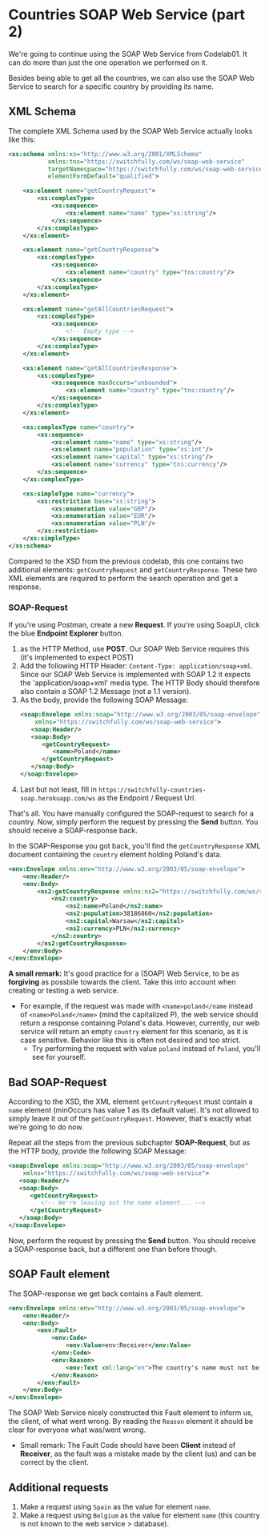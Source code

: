 # Countries SOAP Web Service (part 2)

We're going to continue using the SOAP Web Service from Codelab01. It can do more than just the one operation we performed on it.

Besides being able to get all the countries, we can also use the SOAP Web Service to search for a specific country by providing its name.

## XML Schema

The complete XML Schema used by the SOAP Web Service actually looks like this:

```XML
<xs:schema xmlns:xs="http://www.w3.org/2001/XMLSchema" 
           xmlns:tns="https://switchfully.com/ws/soap-web-service"
           targetNamespace="https://switchfully.com/ws/soap-web-service" 
           elementFormDefault="qualified">

    <xs:element name="getCountryRequest">
        <xs:complexType>
            <xs:sequence>
                <xs:element name="name" type="xs:string"/>
            </xs:sequence>
        </xs:complexType>
    </xs:element>

    <xs:element name="getCountryResponse">
        <xs:complexType>
            <xs:sequence>
                <xs:element name="country" type="tns:country"/>
            </xs:sequence>
        </xs:complexType>
    </xs:element>

    <xs:element name="getAllCountriesRequest">
        <xs:complexType>
            <xs:sequence>
                <!-- Empty type -->
            </xs:sequence>
        </xs:complexType>
    </xs:element>

    <xs:element name="getAllCountriesResponse">
        <xs:complexType>
            <xs:sequence maxOccurs="unbounded">
                <xs:element name="country" type="tns:country"/>
            </xs:sequence>
        </xs:complexType>
    </xs:element>

    <xs:complexType name="country">
        <xs:sequence>
            <xs:element name="name" type="xs:string"/>
            <xs:element name="population" type="xs:int"/>
            <xs:element name="capital" type="xs:string"/>
            <xs:element name="currency" type="tns:currency"/>
        </xs:sequence>
    </xs:complexType>

    <xs:simpleType name="currency">
        <xs:restriction base="xs:string">
            <xs:enumeration value="GBP"/>
            <xs:enumeration value="EUR"/>
            <xs:enumeration value="PLN"/>
        </xs:restriction>
    </xs:simpleType>
</xs:schema>
``` 

Compared to the XSD from the previous codelab, this one contains two additional elements: 
`getCountryRequest` and `getCountryResponse`. These two XML elements are required to perform the search operation and get a response.

### SOAP-Request
If you're using Postman, create a new **Request**. If you're using SoapUI, click the blue **Endpoint Explorer** button.
1. as the HTTP Method, use **POST**. Our SOAP Web Service requires this (it's implemented to expect POST)
2. Add the following HTTP Header: `Content-Type: application/soap+xml`. Since our SOAP Web Service is implemented with SOAP 1.2 it expects the 'application/soap+xml' media type. 
The HTTP Body should therefore also contain a SOAP 1.2 Message (not a 1.1 version).
3. As the body, provide the following SOAP Message:
    ```XML
    <soap:Envelope xmlns:soap="http://www.w3.org/2003/05/soap-envelope" 
    	xmlns="https://switchfully.com/ws/soap-web-service">
       <soap:Header/>
       <soap:Body>
          <getCountryRequest>
             <name>Poland</name>
          </getCountryRequest>
       </soap:Body>
    </soap:Envelope>
    ```
4. Last but not least, fill in `https://switchfully-countries-soap.herokuapp.com/ws` as the Endpoint / Request Url.

That's all. You have manually configured the SOAP-request to search for a country. Now, simply perform the request by pressing the **Send** button.
You should receive a SOAP-response back. 

In the SOAP-Response you got back, you'll find the `getCountryResponse` XML document containing the `country` element holding Poland's data.
```XML
<env:Envelope xmlns:env="http://www.w3.org/2003/05/soap-envelope">
    <env:Header/>
    <env:Body>
        <ns2:getCountryResponse xmlns:ns2="https://switchfully.com/ws/soap-web-service">
            <ns2:country>
                <ns2:name>Poland</ns2:name>
                <ns2:population>38186860</ns2:population>
                <ns2:capital>Warsaw</ns2:capital>
                <ns2:currency>PLN</ns2:currency>
            </ns2:country>
        </ns2:getCountryResponse>
    </env:Body>
</env:Envelope>
```

**A small remark:** It's good practice for a (SOAP) Web Service, to be as **forgiving** as possbile towards the client. Take this into account when creating or testing a web service.
- For example, if the request was made with `<name>poland</name` instead of `<name>Poland</name>` (mind the capitalized P), the web service should return a response containing Poland's data. However, currently, our web service will return an empty `country` element for this scenario, as it is case sensitive. Behavior like this is often not desired and too strict.
    - Try performing the request with value `poland` instead of `Poland`, you'll see for yourself.
    
## Bad SOAP-Request

According to the XSD, the XML element `getCountryRequest` must contain a `name` element (minOccurs has value 1 as its default value). 
It's not allowed to simply leave it out of the `getCountryRequest`. However, that's exactly what we're going to do now.

Repeat all the steps from the previous subchapter **SOAP-Request**, but as the HTTP body, provide the following SOAP Message:
```XML
<soap:Envelope xmlns:soap="http://www.w3.org/2003/05/soap-envelope" 
	xmlns="https://switchfully.com/ws/soap-web-service">
   <soap:Header/>
   <soap:Body>
      <getCountryRequest>
         <!-- We're leaving out the name element... -->
      </getCountryRequest>
   </soap:Body>
</soap:Envelope>
```

Now, perform the request by pressing the **Send** button. You should receive a SOAP-response back, but a different one than before though.

## SOAP Fault element

The SOAP-response we get back contains a Fault element.

```XML
<env:Envelope xmlns:env="http://www.w3.org/2003/05/soap-envelope">
    <env:Header/>
    <env:Body>
        <env:Fault>
            <env:Code>
                <env:Value>env:Receiver</env:Value>
            </env:Code>
            <env:Reason>
                <env:Text xml:lang="en">The country's name must not be null</env:Text>
            </env:Reason>
        </env:Fault>
    </env:Body>
</env:Envelope>
```

The SOAP Web Service nicely constructed this Fault element to inform us, the client, of what went wrong. By reading the `Reason` element it should be clear for everyone what was/went wrong.
- Small remark: The Fault Code should have been **Client** instead of **Receiver**, as the fault was a mistake made by the client (us) and can be correct by the client.

## Additional requests
1. Make a request using `Spain` as the value for element `name`.
2. Make a request using `Belgium` as the value for element `name` (this country is not known to the web service > database). 